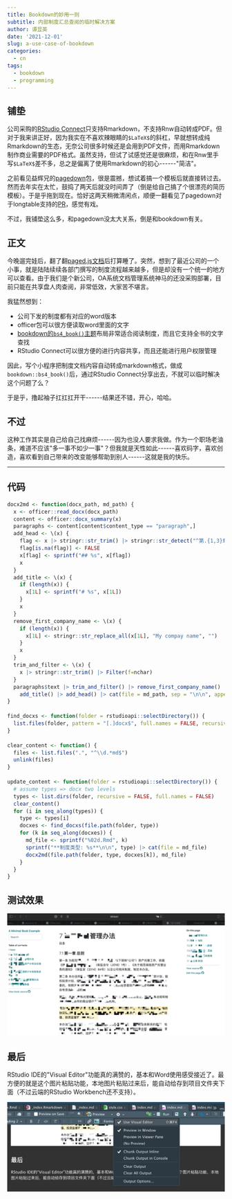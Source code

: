 ```yaml
---
title: Bookdown的妙用一则
subtitle: 内部制度汇总查阅的临时解决方案
author: 谭显英
date: '2021-12-01'
slug: a-use-case-of-bookdown
categories:
  - cn
tags:
  - bookdown
  - programming
---
```


## 铺垫

公司采购的[RStudio Connect](https://www.rstudio.com/products/connect/)只支持Rmarkdown，不支持Rnw自动转成PDF。但对于我来讲正好，因为我实在不喜欢辣眼睛的`$LaTeX$`的斜杠，早就想转成纯Rmarkdown的生态，无奈公司很多时候还是会用到PDF文件，而用Rmarkdown制作商业需要的PDF格式。虽然支持，但试了试感觉还是很麻烦，和在Rnw里手写`$LaTeX$`差不多，总之是偏离了使用Rmarkdown的初心------"简洁"。

之前看见益辉兄的[pagedown](http://github.com/rstudio/pagedown)包，很是震撼，想试着搞一个模板后就直接转过去。然而去年实在太忙，鼓捣了两天后就没时间弄了（倒是给自己搞了个很漂亮的简历模板）。于是乎拖到现在。恰好这两天稍微清闲点，顺便一翻看见了pagedown对于longtable支持的[PR](https://github.com/rstudio/pagedown/pull/250)，感觉有戏。

不过，我铺垫这么多，和pagedown没太大关系，倒是和bookdown有关。

## 正文

今晚遛完娃后，翻了翻[paged.js文档](https://www.pagedjs.org/documentation/)后打算睡了。突然，想到了最近公司的一个小事，就是陆陆续续各部门撰写的制度流程越来越多，但是却没有一个统一的地方可以查看。由于我们是个新公司，OA系统文档管理系统神马的还没采购部署，目前只能在共享盘人肉查阅，非常低效，大家苦不堪言。

我猛然想到：

-   公司下发的制度都有对应的word版本
-   officer包可以很方便读取word里面的文字
-   [bookdown的`bs4_book()`主题](https://bookdown.org/yihui/bookdown/html.html#bs4-book)布局非常适合阅读制度，而且它支持全书的文字查找
-   RStudio Connect可以很方便的进行内容共享，而且还能进行用户权限管理

因此，写个小程序把制度文档内容自动转成markdown格式，做成`bookdown::bs4_book()`后，通过RStudio Connect分享出去，不就可以临时解决这个问题了么？

于是乎，撸起袖子扛扛扛开干------结果还不错，开心，哈哈。

## 不过

这种工作其实是自己给自己找麻烦------因为也没人要求我做。作为一个职场老油条，难道不应该"多一事不如少一事"？但我就是天性如此------喜欢码字，喜欢创造，喜欢看到自己带来的改变能够帮助到别人------这就是我的快乐。

---

## 代码

``` r
docx2md <- function(docx_path, md_path) {
  x <- officer::read_docx(docx_path)
  content <- officer::docx_summary(x)
  paragraphs <- content[content$content_type == "paragraph",]
  add_head <- \(x) {
    flag <- x |> stringr::str_trim() |> stringr::str_detect("^第.{1,3}章")
    flag[is.na(flag)] <- FALSE
    x[flag] <- sprintf("## %s", x[flag])
    x
  }
  add_title <- \(x) {
    if (length(x)) {
      x[1L] <- sprintf("# %s", x[1L])
    }
    x
  }
  remove_first_company_name <- \(x) {
    if (length(x)) {
      x[1L] <- stringr::str_replace_all(x[1L], "My compay name", "")
    }
    x
  }
  trim_and_filter <- \(x) {
    x |> stringr::str_trim() |> Filter(f=nchar)
  }
  paragraphs$text |> trim_and_filter() |> remove_first_company_name() |> trim_and_filter() |>
    add_title() |> add_head() |> cat(file = md_path, sep = "\n\n", append = TRUE)
}

find_docxs <- function(folder = rstudioapi::selectDirectory()) {
  list.files(folder, pattern = "[.]docx$", full.names = FALSE, recursive = TRUE)
}

clear_content <- function() {
  files <- list.files(".", "^\\d.*md$")
  unlink(files)
}

update_content <- function(folder = rstudioapi::selectDirectory()) {
  # assume types => docx two levels
  types <- list.dirs(folder, recursive = FALSE, full.names = FALSE)
  clear_content()
  for (i in seq_along(types)) {
    type <- types[i]
    docxes <- find_docxs(file.path(folder, type))
    for (k in seq_along(docxes)) {
      md_file <- sprintf("%02d.Rmd", k)
      sprintf("**制度类型: %s**\n\n", type) |> cat(file = md_file)
      docx2md(file.path(folder, type, docxes[k]), md_file)
    }
  }
}
```

## 测试效果

![](images/paste-2AE59A29.png)

## 最后

RStudio IDE的"Visual Editor"功能真的满赞的，基本和Word使用感受接近了。最方便的就是这个图片粘贴功能，本地图片粘贴过来后，能自动给存到项目文件夹下面（不过云端的RStudio Workbench还不支持）。

![](images/paste-AB48BB96.png)
